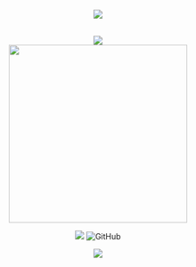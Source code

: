 <div align="center">
</br>
<img src="https://www.google.com/url?sa=i&url=https%3A%2F%2Fpngtree.com%2Ffree-backgrounds-photos%2Fcities&psig=AOvVaw2CyU1lzJsDemQSBp7BWoMo&ust=1723108156730000&source=images&cd=vfe&opi=89978449&ved=0CBEQjRxqFwoTCLjvjqXE4ocDFQAAAAAdAAAAABAE"/>
</div>

</br>

<p align="center">
  <img src="https://forthebadge.com/images/badges/built-for-android.svg"><br>
   <img src="https://user-images.githubusercontent.com/57827233/136597211-06f60356-8aa3-494b-8c4b-189bd975c29f.jpg" width="320">
</p>
<p align="center">
  <img src="https://img.shields.io/github/repo-size/hiten24/compose-ui-templates">
  <img alt="GitHub" src="https://img.shields.io/github/license/hiten24/compose-ui-templates?color=blue">
</p>
<p align="center">
  <img src="https://img.shields.io/badge/kotlin-%230095D5.svg?style=for-the-badge&logo=kotlin&logoColor=white">
</p>

</br>
